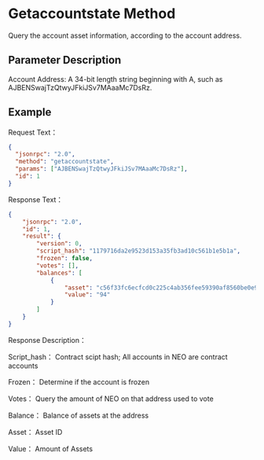 # Getaccountstate Method

Query the account asset information, according to the account address.

## Parameter Description

Account Address: A 34-bit length string beginning with A, such as AJBENSwajTzQtwyJFkiJSv7MAaaMc7DsRz.

## Example

Request Text：

```json
{
  "jsonrpc": "2.0",
  "method": "getaccountstate",
  "params": ["AJBENSwajTzQtwyJFkiJSv7MAaaMc7DsRz"],
  "id": 1
}
```

Response Text：

```json
{
    "jsonrpc": "2.0",
    "id": 1,
    "result": {
        "version": 0,
        "script_hash": "1179716da2e9523d153a35fb3ad10c561b1e5b1a",
        "frozen": false,
        "votes": [],
        "balances": [
            {
                "asset": "c56f33fc6ecfcd0c225c4ab356fee59390af8560be0e930faebe74a6daff7c9b",
                "value": "94"
            }
        ]
    }
}
```

Response Description：

Script_hash： Contract scipt hash; All accounts in NEO are contract accounts

Frozen： Determine if the account is frozen 

Votes： Query the amount of NEO on that address used to vote

Balance： Balance of assets at the address

Asset： Asset ID

Value： Amount of Assets

